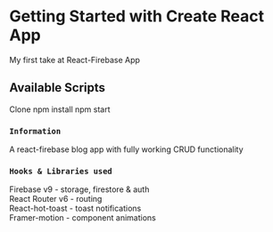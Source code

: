 # Getting Started with Create React App

My first take at React-Firebase App


## Available Scripts

Clone
npm install
npm start

### `Information`

A react-firebase blog app with fully working CRUD functionality

### `Hooks & Libraries used`

Firebase v9 - storage, firestore & auth  
React Router v6 - routing  
React-hot-toast - toast notifications  
Framer-motion - component animations  

